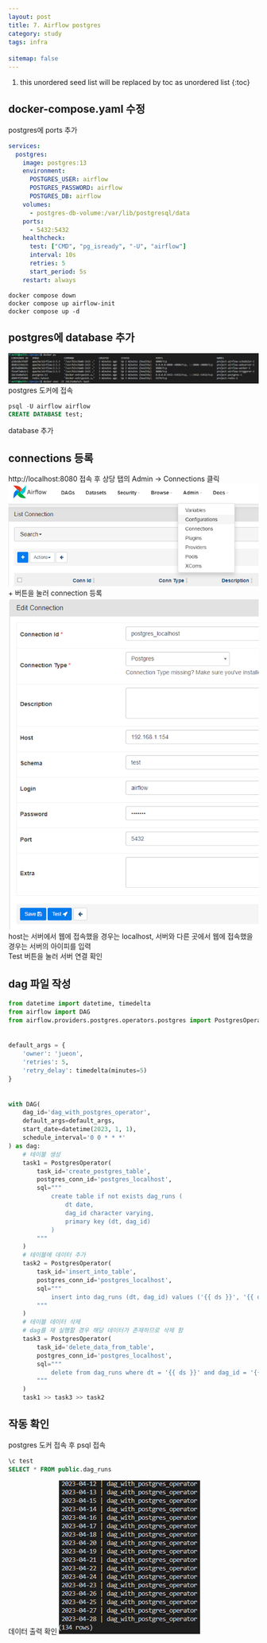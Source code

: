```yaml
---
layout: post
title: 7. Airflow postgres
category: study
tags: infra

sitemap: false
---
```

1. this unordered seed list will be replaced by toc as unordered list
{:toc}




## docker-compose.yaml 수정
postgres에 ports 추가

```yaml
services:
  postgres:
    image: postgres:13
    environment:
      POSTGRES_USER: airflow
      POSTGRES_PASSWORD: airflow
      POSTGRES_DB: airflow
    volumes:
      - postgres-db-volume:/var/lib/postgresql/data
    ports:
      - 5432:5432
    healthcheck:
      test: ["CMD", "pg_isready", "-U", "airflow"]
      interval: 10s
      retries: 5
      start_period: 5s
    restart: always
```
```
docker compose down
docker compose up airflow-init
docker compose up -d
```

## postgres에 database 추가
![](/assets/img/post/airflow_postgres/postgres1.png)
postgres 도커에 접속
```sql
psql -U airflow airflow
CREATE DATABASE test;
```
database 추가

## connections 등록
http://localhost:8080 접속 후 상당 탭의 Admin -> Connections 클릭
![](/assets/img/post/airflow_postgres/postgres2.png)
\+ 버튼을 눌러 connection 등록
![](/assets/img/post/airflow_postgres/postgres3.png)  
host는 서버에서 웹에 접속했을 경우는 localhost, 서버와 다른 곳에서 웹에 접속했을 경우는 서버의 아이피를 입력  
Test 버튼을 눌러 서버 연결 확인  
## dag 파일 작성


```py
from datetime import datetime, timedelta
from airflow import DAG
from airflow.providers.postgres.operators.postgres import PostgresOperator


default_args = {
    'owner': 'jueon',
    'retries': 5,
    'retry_delay': timedelta(minutes=5)
}


with DAG(
    dag_id='dag_with_postgres_operator',
    default_args=default_args,
    start_date=datetime(2023, 1, 1),
    schedule_interval='0 0 * * *'
) as dag:
    # 테이블 생성
    task1 = PostgresOperator(
        task_id='create_postgres_table',
        postgres_conn_id='postgres_localhost',
        sql="""
            create table if not exists dag_runs (
                dt date,
                dag_id character varying,
                primary key (dt, dag_id)
            )
        """
    )
    # 테이블에 데이터 추가
    task2 = PostgresOperator(
        task_id='insert_into_table',
        postgres_conn_id='postgres_localhost',
        sql="""
            insert into dag_runs (dt, dag_id) values ('{{ ds }}', '{{ dag.dag_id }}')
        """
    )
    # 테이블 데이터 삭제
    # dag를 재 실행할 경우 해당 데이터가 존재하므로 삭제 함
    task3 = PostgresOperator(
        task_id='delete_data_from_table',
        postgres_conn_id='postgres_localhost',
        sql="""
            delete from dag_runs where dt = '{{ ds }}' and dag_id = '{{ dag.dag_id }}';
        """
    )
    task1 >> task3 >> task2
```

## 작동 확인
postgres 도커 접속 후 psql 접속
```sql
\c test
SELECT * FROM public.dag_runs
``` 
데이터 출력 확인
![](/assets/img/post/airflow_postgres/postgres4.png)

